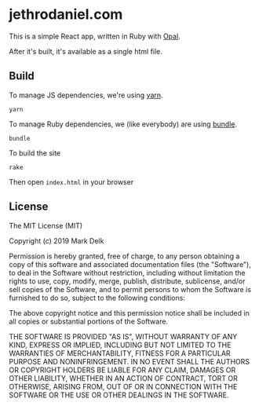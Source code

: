 # jethrodaniel.com

This is a simple React app, written in Ruby with [Opal](https://github.com/opal/opal).

After it's built, it's available as a single html file.

## Build

To manage JS dependencies, we're using [yarn](https://yarnpkg.com/en/).

```
yarn
```

To manage Ruby dependencies, we (like everybody) are using [bundle](https://bundler.io/).

```
bundle
```

To build the site

```
rake
```

Then open `index.html` in your browser

## License

The MIT License (MIT)

Copyright (c) 2019 Mark Delk

Permission is hereby granted, free of charge, to any person obtaining a copy
of this software and associated documentation files (the "Software"), to deal
in the Software without restriction, including without limitation the rights
to use, copy, modify, merge, publish, distribute, sublicense, and/or sell
copies of the Software, and to permit persons to whom the Software is
furnished to do so, subject to the following conditions:

The above copyright notice and this permission notice shall be included in
all copies or substantial portions of the Software.

THE SOFTWARE IS PROVIDED "AS IS", WITHOUT WARRANTY OF ANY KIND, EXPRESS OR
IMPLIED, INCLUDING BUT NOT LIMITED TO THE WARRANTIES OF MERCHANTABILITY,
FITNESS FOR A PARTICULAR PURPOSE AND NONINFRINGEMENT. IN NO EVENT SHALL THE
AUTHORS OR COPYRIGHT HOLDERS BE LIABLE FOR ANY CLAIM, DAMAGES OR OTHER
LIABILITY, WHETHER IN AN ACTION OF CONTRACT, TORT OR OTHERWISE, ARISING FROM,
OUT OF OR IN CONNECTION WITH THE SOFTWARE OR THE USE OR OTHER DEALINGS IN
THE SOFTWARE.

